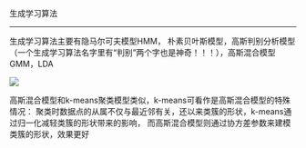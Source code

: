 生成学习算法

***

生成学习算法主要有隐马尔可夫模型HMM， 朴素贝叶斯模型，高斯判别分析模型（一个生成学习算法名字里有“判别”两个字也是神奇！！！），高斯混合模型GMM，LDA

![](https://github.com/Chen-Shaobin/Learning-Notes/blob/main/figure/generative%20learning%20method.jpeg)

高斯混合模型和k-means聚类模型类似，k-means可看作是高斯混合模型的特殊情况：
聚类时数据点的从属不仅与最近邻有关，还以来类簇的形状，k-means通过归一化减轻类簇的形状带来的影响，
而高斯混合模型则通过协方差参数来建模类簇的形状，效果更好
